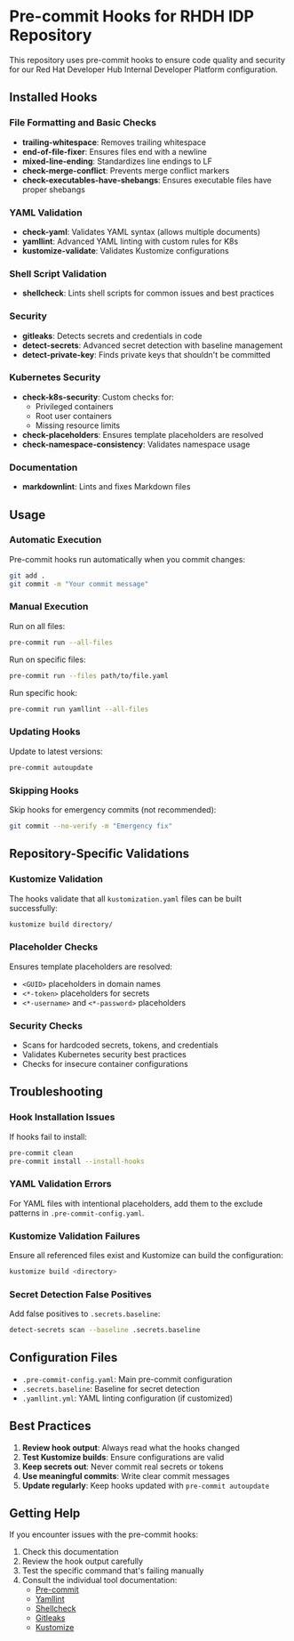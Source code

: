 # Pre-commit Hooks for RHDH IDP Repository

This repository uses pre-commit hooks to ensure code quality and security for our Red Hat Developer Hub Internal Developer Platform configuration.

## Installed Hooks

### File Formatting and Basic Checks

- **trailing-whitespace**: Removes trailing whitespace
- **end-of-file-fixer**: Ensures files end with a newline
- **mixed-line-ending**: Standardizes line endings to LF
- **check-merge-conflict**: Prevents merge conflict markers
- **check-executables-have-shebangs**: Ensures executable files have proper shebangs

### YAML Validation

- **check-yaml**: Validates YAML syntax (allows multiple documents)
- **yamllint**: Advanced YAML linting with custom rules for K8s
- **kustomize-validate**: Validates Kustomize configurations

### Shell Script Validation

- **shellcheck**: Lints shell scripts for common issues and best practices

### Security

- **gitleaks**: Detects secrets and credentials in code
- **detect-secrets**: Advanced secret detection with baseline management
- **detect-private-key**: Finds private keys that shouldn't be committed

### Kubernetes Security

- **check-k8s-security**: Custom checks for:
  - Privileged containers
  - Root user containers
  - Missing resource limits
- **check-placeholders**: Ensures template placeholders are resolved
- **check-namespace-consistency**: Validates namespace usage

### Documentation

- **markdownlint**: Lints and fixes Markdown files

## Usage

### Automatic Execution

Pre-commit hooks run automatically when you commit changes:

```bash
git add .
git commit -m "Your commit message"
```

### Manual Execution

Run on all files:

```bash
pre-commit run --all-files
```

Run on specific files:

```bash
pre-commit run --files path/to/file.yaml
```

Run specific hook:

```bash
pre-commit run yamllint --all-files
```

### Updating Hooks

Update to latest versions:

```bash
pre-commit autoupdate
```

### Skipping Hooks

Skip hooks for emergency commits (not recommended):

```bash
git commit --no-verify -m "Emergency fix"
```

## Repository-Specific Validations

### Kustomize Validation

The hooks validate that all `kustomization.yaml` files can be built successfully:

```bash
kustomize build directory/
```

### Placeholder Checks

Ensures template placeholders are resolved:

- `<GUID>` placeholders in domain names
- `<*-token>` placeholders for secrets
- `<*-username>` and `<*-password>` placeholders

### Security Checks

- Scans for hardcoded secrets, tokens, and credentials
- Validates Kubernetes security best practices
- Checks for insecure container configurations

## Troubleshooting

### Hook Installation Issues

If hooks fail to install:

```bash
pre-commit clean
pre-commit install --install-hooks
```

### YAML Validation Errors

For YAML files with intentional placeholders, add them to the exclude patterns in `.pre-commit-config.yaml`.

### Kustomize Validation Failures

Ensure all referenced files exist and Kustomize can build the configuration:

```bash
kustomize build <directory>
```

### Secret Detection False Positives

Add false positives to `.secrets.baseline`:

```bash
detect-secrets scan --baseline .secrets.baseline
```

## Configuration Files

- `.pre-commit-config.yaml`: Main pre-commit configuration
- `.secrets.baseline`: Baseline for secret detection
- `.yamllint.yml`: YAML linting configuration (if customized)

## Best Practices

1. **Review hook output**: Always read what the hooks changed
2. **Test Kustomize builds**: Ensure configurations are valid
3. **Keep secrets out**: Never commit real secrets or tokens
4. **Use meaningful commits**: Write clear commit messages
5. **Update regularly**: Keep hooks updated with `pre-commit autoupdate`

## Getting Help

If you encounter issues with the pre-commit hooks:

1. Check this documentation
2. Review the hook output carefully
3. Test the specific command that's failing manually
4. Consult the individual tool documentation:
   - [Pre-commit](https://pre-commit.com/)
   - [Yamllint](https://yamllint.readthedocs.io/)
   - [Shellcheck](https://github.com/koalaman/shellcheck)
   - [Gitleaks](https://github.com/gitleaks/gitleaks)
   - [Kustomize](https://kustomize.io/)
